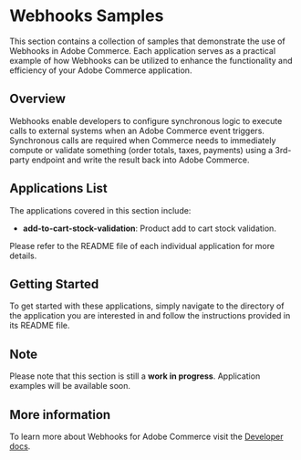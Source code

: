 # Webhooks Samples

This section contains a collection of samples that demonstrate the use of Webhooks in Adobe Commerce. 
Each application serves as a practical example of how Webhooks can be utilized to enhance the functionality and efficiency of your Adobe Commerce application.

## Overview

Webhooks enable developers to configure synchronous logic to execute calls to external systems when an Adobe Commerce event triggers. Synchronous calls are required when Commerce needs to immediately compute or validate something (order totals, taxes, payments) using a 3rd-party endpoint and write the result back into Adobe Commerce.

## Applications List

The applications covered in this section include:

- **add-to-cart-stock-validation**: Product add to cart stock validation.

Please refer to the README file of each individual application for more details.

## Getting Started

To get started with these applications, simply navigate to the directory of the application you are interested in and follow the instructions provided in its README file.

## Note

Please note that this section is still a **work in progress**. Application examples will be available soon. 

## More information

To learn more about Webhooks for Adobe Commerce visit the [Developer docs](https://developer.adobe.com/commerce/extensibility/webhooks/).
